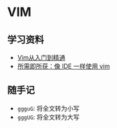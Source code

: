 # VIM

## 学习资料

- [Vim从入门到精通](https://github.com/wsdjeg/vim-galore-zh_cn)
- [所需即所获：像 IDE 一样使用 vim](https://github.com/yangyangwithgnu/use_vim_as_ide)


## 随手记

- `ggguG`: 将全文转为小写
- `gggUG`: 将全文转为大写